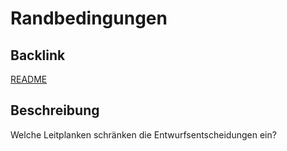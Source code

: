 # Randbedingungen

## Backlink
[README](/README.md)

## Beschreibung
Welche Leitplanken schränken die Entwurfsentscheidungen ein?
